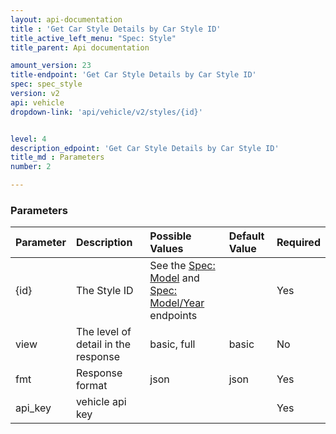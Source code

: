 ```yaml
---
layout: api-documentation
title : 'Get Car Style Details by Car Style ID'
title_active_left_menu: "Spec: Style"
title_parent: Api documentation

amount_version: 23
title-endpoint: 'Get Car Style Details by Car Style ID'
spec: spec_style
version: v2
api: vehicle
dropdown-link: 'api/vehicle/v2/styles/{id}'


level: 4
description_edpoint: 'Get Car Style Details by Car Style ID'
title_md : Parameters
number: 2

---
```


### Parameters

| Parameter  | Description                           | Possible Values   | Default Value | Required |
|:-----------|:--------------------------------------|:----------------- |:------------- |:-------- |
| {id}		 | The Style ID | See the [Spec: Model](/api-documentation/vehicle/spec_model/v2/) and [Spec: Model/Year](/api-documentation/vehicle/spec_model_year/v2/) endpoints | | Yes |
| view       | The level of detail in the response  | basic, full		 | basic         | No       |
| fmt        | Response format                       | json              | json          | Yes      |
| api_key    | vehicle api key                       |                   |               | Yes      |
